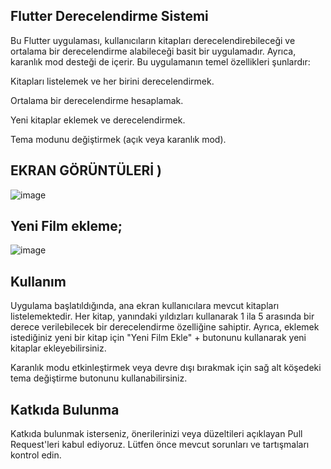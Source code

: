
## Flutter Derecelendirme Sistemi 
Bu Flutter uygulaması, kullanıcıların kitapları derecelendirebileceği ve ortalama bir derecelendirme alabileceği basit bir uygulamadır. Ayrıca, karanlık mod desteği de içerir. Bu uygulamanın temel özellikleri şunlardır:

Kitapları listelemek ve her birini derecelendirmek.

Ortalama bir derecelendirme hesaplamak.

Yeni kitaplar eklemek ve derecelendirmek.

Tema modunu değiştirmek (açık veya karanlık mod).

## EKRAN GÖRÜNTÜLERİ )

![image](https://github.com/gurkanesma/rating_app/assets/82777604/eb366104-9774-47c2-ad09-902bb62ed64b)


## Yeni Film ekleme;

![image](https://github.com/gurkanesma/rating_app/assets/82777604/279e3bd7-1dca-4433-ae90-4bbbd359090e)



## Kullanım
Uygulama başlatıldığında, ana ekran kullanıcılara mevcut kitapları listelemektedir. Her kitap, yanındaki yıldızları kullanarak 1 ila 5 arasında bir derece verilebilecek bir derecelendirme özelliğine sahiptir. Ayrıca, eklemek istediğiniz yeni bir kitap için "Yeni Film Ekle" +  butonunu kullanarak yeni kitaplar ekleyebilirsiniz.

Karanlık modu etkinleştirmek veya devre dışı bırakmak için sağ alt köşedeki tema değiştirme butonunu kullanabilirsiniz.

## Katkıda Bulunma
Katkıda bulunmak isterseniz, önerilerinizi veya düzeltileri açıklayan Pull Request'leri kabul ediyoruz. Lütfen önce mevcut sorunları ve tartışmaları kontrol edin.
